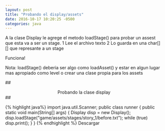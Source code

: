 ```yaml
---
layout: post
title: "Probando el display/assets"
date: 2016-10-17 10:20:25 -0500
categories: java
---
```


A la clase Display le agrege el metodo loadStage() para probar un assest que esta va a ser un stage.
 1 Lee el archivo texto
 2 Lo guarda en una char[][] que represante a un stage

Funciona!

Nota: loadStage() deberia ser algo como loadAsset() y estar en algun lugar mas apropiado como level o crear una clase propia para los assets 

##<center>Probando la clase display</center>##

{% highlight java%}
import java.util.Scanner;
public class runner
{
	public static void main(String[] args)
	{
		Display disp = new Display();
		disp.loadStage("game/assets/stages/story_1/before.txt");
		while (true)
			disp.print();
	}
}
{% endhighlight %}
<a onclick="dl(0);">Descargar</a>
